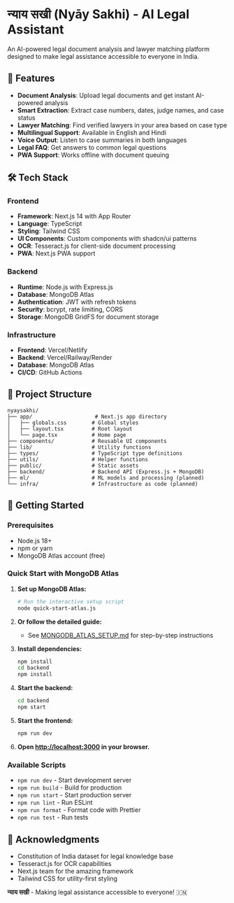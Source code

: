 # न्याय सखी (Nyāy Sakhi) - AI Legal Assistant

An AI-powered legal document analysis and lawyer matching platform designed to make legal assistance accessible to everyone in India.

## 🚀 Features

- **Document Analysis**: Upload legal documents and get instant AI-powered analysis
- **Smart Extraction**: Extract case numbers, dates, judge names, and case status
- **Lawyer Matching**: Find verified lawyers in your area based on case type
- **Multilingual Support**: Available in English and Hindi
- **Voice Output**: Listen to case summaries in both languages
- **Legal FAQ**: Get answers to common legal questions
- **PWA Support**: Works offline with document queuing

## 🛠️ Tech Stack

### Frontend

- **Framework**: Next.js 14 with App Router
- **Language**: TypeScript
- **Styling**: Tailwind CSS
- **UI Components**: Custom components with shadcn/ui patterns
- **OCR**: Tesseract.js for client-side document processing
- **PWA**: Next.js PWA support

### Backend

- **Runtime**: Node.js with Express.js
- **Database**: MongoDB Atlas
- **Authentication**: JWT with refresh tokens
- **Security**: bcrypt, rate limiting, CORS
- **Storage**: MongoDB GridFS for document storage

### Infrastructure

- **Frontend**: Vercel/Netlify
- **Backend**: Vercel/Railway/Render
- **Database**: MongoDB Atlas
- **CI/CD**: GitHub Actions

## 📁 Project Structure

```
nyaysakhi/
├── app/                    # Next.js app directory
│   ├── globals.css        # Global styles
│   ├── layout.tsx         # Root layout
│   └── page.tsx           # Home page
├── components/            # Reusable UI components
├── lib/                   # Utility functions
├── types/                 # TypeScript type definitions
├── utils/                 # Helper functions
├── public/                # Static assets
├── backend/               # Backend API (Express.js + MongoDB)
├── ml/                    # ML models and processing (planned)
└── infra/                 # Infrastructure as code (planned)
```

## 🚀 Getting Started

### Prerequisites

- Node.js 18+
- npm or yarn
- MongoDB Atlas account (free)

### Quick Start with MongoDB Atlas

1. **Set up MongoDB Atlas:**

   ```bash
   # Run the interactive setup script
   node quick-start-atlas.js
   ```

2. **Or follow the detailed guide:**
   - See [MONGODB_ATLAS_SETUP.md](MONGODB_ATLAS_SETUP.md) for step-by-step instructions

3. **Install dependencies:**

   ```bash
   npm install
   cd backend
   npm install
   ```

4. **Start the backend:**

   ```bash
   cd backend
   npm start
   ```

5. **Start the frontend:**

   ```bash
   npm run dev
   ```

6. **Open [http://localhost:3000](http://localhost:3000) in your browser.**

### Available Scripts

- `npm run dev` - Start development server
- `npm run build` - Build for production
- `npm run start` - Start production server
- `npm run lint` - Run ESLint
- `npm run format` - Format code with Prettier
- `npm run test` - Run tests

## 🙏 Acknowledgments

- Constitution of India dataset for legal knowledge base
- Tesseract.js for OCR capabilities
- Next.js team for the amazing framework
- Tailwind CSS for utility-first styling

**न्याय सखी** - Making legal assistance accessible to everyone! 🇮🇳

